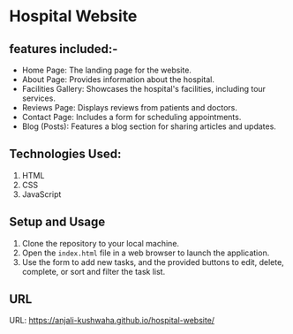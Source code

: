
# Hospital Website

## features included:-
- Home Page: The landing page for the website.
- About Page: Provides information about the hospital.
- Facilities Gallery: Showcases the hospital's facilities, including tour services.
- Reviews Page: Displays reviews from patients and doctors.
- Contact Page: Includes a form for scheduling appointments.
- Blog (Posts): Features a blog section for sharing articles and updates.


## Technologies Used:

1. HTML
2. CSS
3. JavaScript


## Setup and Usage

1. Clone the repository to your local machine.
2. Open the ```index.html``` file in a web browser to launch the application.
3. Use the form to add new tasks, and the provided buttons to edit, delete, 
   complete, or sort and filter the task list.
   
## URL

URL:  https://anjali-kushwaha.github.io/hospital-website/
